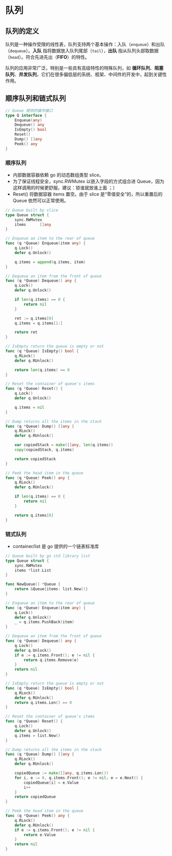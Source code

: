 # 队列

## 队列的定义

队列是一种操作受限的线性表，队列支持两个基本操作：入队（`enqueue`）和出队（`dequeue`）。**入队** 指将数据放入队列尾部（`tail`），**出队** 指从队列头部取数据（`head`）。符合先进先出（**FIFO**）的特性。

队列的应用非常广泛，特别是一些具有高级特性的特殊队列，如 **循环队列**、**阻塞队列**、**并发队列**，它们在很多偏低层的系统、框架、中间件的开发中，起到关键性作用。

## 顺序队列和链式队列

```go
// Queue 提供的操作接口
type Q interface {
	Enqueue(any)
	Dequeue() any
	IsEmpty() bool
	Reset()
	Dump() []any
	Peek() any
}
```

### 顺序队列

- 内部数据容器依赖 go 的动态数组类型 slice。
- 为了保证线程安全，sync.RWMutex 以嵌入字段的方式组合进 Queue，因为这样调用的时候更舒服。建议：锁谁就放谁上面 ；）
- Reset() 将数据容器 items 置空。由于 slice 是“零值安全”的，所以重置后的 Queue 依然可以正常使用。

```go
// Queue built by slice
type Queue struct {
	sync.RWMutex
	items      []any
}

// Enqueue an item to the rear of queue
func (q *Queue) Enqueue(item any) {
	q.Lock()
	defer q.Unlock()

	q.items = append(q.items, item)
}

// Dequeue an item from the front of queue
func (q *Queue) Dequeue() any {
	q.Lock()
	defer q.Unlock()

	if len(q.items) == 0 {
		return nil
	}

	ret := q.items[0]
	q.items = q.items[1:]

	return ret
}

// IsEmpty return the queue is empty or not
func (q *Queue) IsEmpty() bool {
	q.RLock()
	defer q.RUnlock()

	return len(q.items) == 0
}

// Reset the container of queue's items
func (q *Queue) Reset() {
	q.Lock()
	defer q.Unlock()

	q.items = nil
}

// Dump returns all the items in the stack
func (q *Queue) Dump() []any {
	q.RLock()
	defer q.RUnlock()

	var copiedStack = make([]any, len(q.items))
	copy(copiedStack, q.items)

	return copiedStack
}

// Peek the head item in the queue
func (q *Queue) Peek() any {
	q.RLock()
	defer q.RUnlock()

	if len(q.items) == 0 {
		return nil
	}

	return q.items[0]
}
```

### 链式队列

- container/list 是 go 提供的一个链表标准库

```go
// Queue built by go std library list
type Queue struct {
	sync.RWMutex
	items *list.List
}

func NewQueue() *Queue {
	return &Queue{items: list.New()}
}

// Enqueue an item to the rear of queue
func (q *Queue) Enqueue(item any) {
	q.Lock()
	defer q.Unlock()
	_ = q.items.PushBack(item)
}

// Dequeue an item from the front of queue
func (q *Queue) Dequeue() any {
	q.Lock()
	defer q.Unlock()
	if e := q.items.Front(); e != nil {
		return q.items.Remove(e)
	}
	return nil
}

// IsEmpty return the queue is empty or not
func (q *Queue) IsEmpty() bool {
	q.RLock()
	defer q.RUnlock()
	return q.items.Len() == 0
}

// Reset the container of queue's items
func (q *Queue) Reset() {
	q.Lock()
	defer q.Unlock()
	q.items = list.New()
}

// Dump returns all the items in the stack
func (q *Queue) Dump() []any {
	q.RLock()
	defer q.RUnlock()

	copiedQueue := make([]any, q.items.Len())
	for i, e := 0, q.items.Front(); e != nil; e = e.Next() {
		copiedQueue[i] = e.Value
		i++
	}
	return copiedQueue
}

// Peek the head item in the queue
func (q *Queue) Peek() any {
	q.RLock()
	defer q.RUnlock()
	if e := q.items.Front(); e != nil {
		return e.Value
	}
	return nil
}
```
